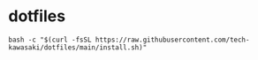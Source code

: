 # dotfiles
```
bash -c "$(curl -fsSL https://raw.githubusercontent.com/tech-kawasaki/dotfiles/main/install.sh)"
```
